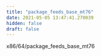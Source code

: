 ```yaml
---
title: "package_feeds_base_mt76"
date: 2021-05-05 13:47:41.270039
hidden: false
draft: false
---
```


x86/64/package_feeds_base_mt76

